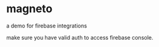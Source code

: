 # magneto
a demo for firebase integrations

make sure you have valid auth to access firebase console.
